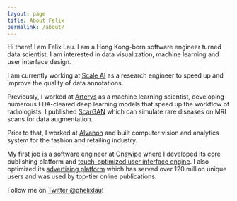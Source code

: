 ```yaml
---
layout: page
title: About Felix
permalink: /about/
---
```


Hi there! I am Felix Lau. I am a Hong Kong-born software engineer turned data
scientist. I am interested in data visualization, machine learning and user
interface design.

I am currently working at [Scale AI](https://scale.com/) as a research engineer
to speed up and improve the quality of data annotations.

Previously, I worked at [Arterys](https://arterys.com/) as a machine learning
scientist, developing numerous FDA-cleared deep learning models that speed up
the workflow of radiologists. I published
[ScarGAN](https://arxiv.org/abs/1808.04500) which can simulate rare diseases on
MRI scans for data augmentation.

Prior to that, I worked at [Alvanon](http://alvanon.com/) and built computer
vision and analytics system for the fashion and retailing industry.

My first job is a software engineer at [Onswipe](https://angel.co/onswipe) where
I developed its core publishing platform and [touch-optimized user interface
engine](https://vimeo.com/44825526). I also optimized its [advertising
platform](https://vimeo.com/41152592) which has served over 120 million unique
users and was used by top-tier online publications.

Follow me on [Twitter @phelixlau](https://twitter.com/phelixlau)!
